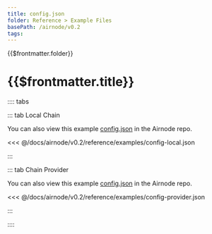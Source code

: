 ```yaml
---
title: config.json
folder: Reference > Example Files
basePath: /airnode/v0.2
tags:
---
```


<TitleSpan>{{$frontmatter.folder}}</TitleSpan>

# {{$frontmatter.title}}

<VersionWarning/>
:::: tabs

::: tab Local Chain

You can also view this example
[config.json](https://github.com/api3dao/airnode/blob/v0.2/packages/airnode-node/config/config.json.example)
in the Airnode repo.

<<< @/docs/airnode/v0.2/reference/examples/config-local.json

:::

::: tab Chain Provider

You can also view this example
[config.json](https://github.com/api3dao/airnode/blob/v0.2/packages/airnode-deployer/config/config.json.example)
in the Airnode repo.

<<< @/docs/airnode/v0.2/reference/examples/config-provider.json

:::

::::

